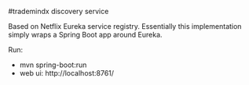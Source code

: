 #trademindx discovery service

Based on Netflix Eureka service registry. Essentially this implementation simply wraps a Spring Boot app around Eureka.

Run:

- mvn spring-boot:run
- web ui: http://localhost:8761/